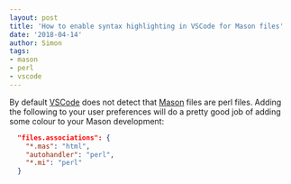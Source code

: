 ```yaml
---
layout: post
title: 'How to enable syntax highlighting in VSCode for Mason files'
date: '2018-04-14'
author: Simon
tags:
- mason
- perl
- vscode
---
```


By default [VSCode](https://code.visualstudio.com/) does not detect that [Mason](http://www.masonhq.com/) files are perl files. Adding the following to your user preferences will do a pretty good job of adding some colour to your Mason development:

```json
  "files.associations": {
    "*.mas": "html",
    "autohandler": "perl",
    "*.mi": "perl"
  }
```

